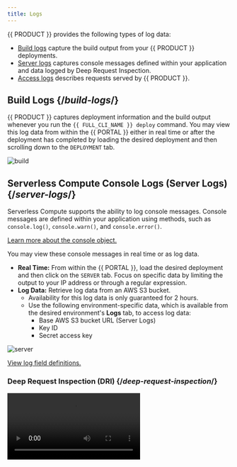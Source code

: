 ```yaml
---
title: Logs
---
```


{{ PRODUCT }} provides the following types of log data:

- [Build logs](#build-logs) capture the build output from your {{ PRODUCT }} deployments.
- [Server logs](#server-logs) captures console messages defined within your application and data logged by Deep Request Inspection.
- [Access logs](#access-logs) describes requests served by {{ PRODUCT }}.

## Build Logs {/*build-logs*/}

{{ PRODUCT }} captures deployment information and the build output whenever you run the `{{ FULL_CLI_NAME }} deploy` command. You may view this log data from within the {{ PORTAL }}  either in real time or after the deployment has completed by loading the desired deployment and then scrolling down to the `DEPLOYMENT` tab.

![build](/images/logs/build.png)

## Serverless Compute Console Logs (Server Logs) {/*server-logs*/}

Serverless Compute supports the ability to log console messages. Console messages are defined within your application using methods, such as `console.log()`, `console.warn()`, and `console.error()`. 

[Learn more about the console object.](https://developer.mozilla.org/en-US/docs/Web/API/console) 

You may view these console messages in real time or as log data.

-   **Real Time:** From within the {{ PORTAL }}, load the desired deployment and then click on the `SERVER` tab. Focus on specific data by limiting the output to your IP address or through a regular expression. 
-   **Log Data:** Retrieve log data from an AWS S3 bucket.
    - Availability for this log data is only guaranteed for 2 hours. 
    - Use the following environment-specific data, which is available from the desired environment's **Logs** tab, to access log data:
        - Base AWS S3 bucket URL (Server Logs)
        - Key ID
        - Secret access key

![server](/images/logs/server.png)

[View log field definitions.](#serverless-compute-console-and-dri-log-fields)

### Deep Request Inspection (DRI) {/*deep-request-inspection*/}

<Video src="https://www.youtube.com/watch?v=M0KPpX89nO4"/>

<Callout type="info">

  Deep Request Inspection (DRI) requires enablement for each desired environment.

</Callout>

Use DRI to view the headers and body for:
-   Every request and response served through {{ PRODUCT }} Serverless Compute.
-   Each upstream API request made by your application.

<Callout type="warning">

  {{ PRODUCT }} automatically scrubs Social Security Numbers and common credit card formats from our log data. However, it is unaware of other personally identifiable information (PII). Any team member that has been assigned the Admin role will have access to this data.

</Callout>

One use case for DRI is to analyze traffic during a deployment by tailing the server logs for that environment.

**To enable Deep Request Inspection**

1.  From within the {{ PORTAL }}, navigate to the desired environment.
2.  Click the **Configuration** tab.
3.  From the banner at the top of the page, click **Edit v#**.
4.  Mark the **Deep Request Inspection is disabled** option.
5.  From the banner at the top of the page, click **Activate**.

### Serverless Compute Console and DRI Log Fields {/*serverless-compute-console-and-dri-log-fields*/}

Log data for Serverless Compute console messages and DRI may contain the following fields:

-   **awsTag:** <a id="awsTag" /> Reserved for future use.
-   **clientIp:** <a id="clientIp" /> Indicates the IP address (IPv4 or IPv6) for the computer that submitted the request. 
-   **data:** <a id="data" /> Contains additional information about the request and the response logged by [Deep Request Inspection](#deep-request-inspection). 
    -   **headers:** <a id="headers" /> Contains request headers. 
    -   **method:** <a id="method" /> Indicates the request's HTTP method (e.g., `GET`, `HEAD`, and `POST`).
    -   **path:** <a id="path" /> Indicates the URL path for the content that was requested, posted, or deleted. This URL, which excludes the query string, is reported as a relative path that starts directly after the hostname.
    -   **protocol:** <a id="protocol" /> Indicates the request's scheme. Valid values are: 

        `http: | https:`

-   **requestId:** <a id="requestId" /> Indicates the request's unique ID.
-   **fn:** <a id="fn" /> Indicates the ID of the AWS Lambda function.
-   **level:** <a id="level" /> Indicates the severity of the console message or log data type. Valid values are:

    -   **100 - 104:** Indicates log data generated as a result of Deep Request Inspection.
    -   **60:** Fatal. This severity, which requires immediate attention, typically indicates that your application will stop or become unusable soon. 
    -   **50:** Error. This severity typically indicates that the request was unsuccessful. Errors require investigation and remediation to ensure optimal performance for all users.
    -   **40:** Warn. This severity typically indicates an issue that should be investigated as time allows.
    -   **30:** Info. This severity indicates information describing normal operation within your application.
    -   **20:** Debug. This severity contains more detailed information than Info console messages. 
    -   **10:** Trace. This severity is indicative of detailed application logging or log data generated by an external library used by your application.

-   **time:** <a id="time" /> Indicates the Unix time, in milliseconds, at which the request was submitted.
-   **wi:** Requires {{ PRODUCT }} version 5.0.3 or higher. Indicates the unique ID of the Lambda instance that ran your serverless code.

## Access Logs {/*access-logs*/}

<Callout type="info">

  Access to log data requires an Enterprise account. {{ ACCOUNT_UPGRADE }}

</Callout>

Our access log data describes each request served by {{ PRODUCT }}. 
-   Availability for this log data is only guaranteed for 2 hours. 
-   Use the following environment-specific data, which is available from the desired environment's **Logs** tab, to access log data:
    - Base AWS S3 bucket URL
    - Key ID
    - Secret access key

![access](/images/logs/access.png)

### Access Log Fields {/*access-log-fields*/}

Access logs contain the following fields:

-   **ac:** <a id="ac" /> Reserved for future use.
-   **asn:** <a id="asn" /> Reserved for future use.
-   **be:** <a id="be" /> Identifies the backend associated with the route that corresponds to this request. The name for this backend is defined within your `{{ CONFIG_FILE }}` file's `backends` structure.
-   **bip:** <a id="bip" /> Indicates the IP address of the backend that responded to the request.
-   **bk:** <a id="bk" /> Indicates the value associated with the `edgio_bucket` cookie. This cookie reports the random number assigned to a user when A/B Testing has been enabled. 
-   **bld:** <a id="bld" /> Indicates the application's build number.
-   **bot:** <a id="bot" /> Indicates whether the request was generated by a bot. 
-   **br:** <a id="br" /> Indicates the type of browser (e.g., chrome, safari, firefox, and generic).
-   **bse:** <a id="bse" /> Reserved for future use.
-   **cc:** <a id="cc" /> Indicates the code for the country from which the request originated.
-   **ce:** <a id="ce" /> Reserved for future use.
-   **clv:** <a id="clv" /> Indicates the level at which the request was served from cache. Returns `0` for a cache miss. 
-   **code:** <a id="code" /> Indicates the HTTP status code for the response.
-   **cs:** <a id="cs" /> Indicates whether the response was cached or the reason why it was not cached. [Learn more.](/guides/caching#why-is-my-response-not-being-cached)
-   **ct:** <a id="ct" /> Indicates the response's media type (aka content type).
-   **cv:** <a id="cv" /> Reserved for future use.
-   **cy:** <a id="cy" /> Reserved for future use.
-   **done:** <a id="done" /> Indicates whether the client was able to complete the request. This field is analogous to Nginx's `499` error code. Returns `1` for completed requests and `0` for uncompleted requests.
-   **ds:** <a id="ds" /> Indicates the destination assigned to this request as determined by your A/B test. Returns `default` if a destination has not been assigned to this request. 
-   **dv:** <a id="dv" /> Indicates the type of device (e.g., desktop, smartphone, tablet, and mobile) that submitted the request.
-   **eid:** <a id="eid" /> Indicates the system-defined ID for the {{ PRODUCT }} environment through which the request was processed.
-   **er:** <a id="er" /> Indicates whether we sent a custom response as a result of the [send method](routing#route-execution). Returns `1` for custom responses and `0` for all other responses.
-   **ev:** <a id="ev" /> Indicates the version for the {{ PRODUCT }} environment through which the request was processed.
-   **h2:** <a id="h2" /> Indicates whether the connection between the client and our network is HTTP/2. Returns `1` for HTTP/2 and `0` for HTTP/1.1.
-   **hh:** <a id="hh" /> Indicates the `Host` header value submitted by the client. 
-   **hrid:** <a id="hrid" /> If the response is served from cache, this field indicates the unique ID of the request whose response was cached. This value matches the ID reported by the [`{{ HEADER_PREFIX }}-hit-request-id` response header](response_headers#reserved-response-headers).
-   **ic:** <a id="ic" /> Indicates whether this request was eligible to be cached. This field does not indicate whether the response was actually cached.
-   **ip:** <a id="ip" /> Indicates the client's IP address.
-   **jwt:** <a id="jwt" /> Reserved for future use.
-   **lo:** <a id="lo" /> Reserved for future use.
-   **lp:** <a id="lp" /> Reserved for future use.
-   **lt:** <a id="lt" /> Reserved for future use.
-   **met:** <a id="met" /> Indicates the request's HTTP method (e.g., `GET`, `HEAD`, and `POST`).
-   **pc:** <a id="pc" /> Reserved for future use.
-   **pre:** <a id="pre" /> Indicates whether the request was prefetched. Returns `1` for requests that have the `{{ COOKIE_PREFIX }}_prefetch=1` query string parameter and `0` for all other requests.
-   **prl:** <a id="prl" /> Reserved for future use.
-   **prod:** <a id="prod" /> Reserved for future use.
-   **psh:** <a id="psh" /> Indicates whether this response was sent as a result of a HTTP/2 server push. Returns `1` for a HTTP/2 server push and `0` for all other responses.
-   **rfr:** <a id="rfr" /> Indicates the value for the `Referer` request header.
-   **rid:** <a id="rid" /> Indicates the system-defined ID assigned to the request. 
-   **s_rq:** <a id="s_rq" /> Indicates the size, in bytes, of the request.
-   **s_rs:** <a id="s_rs" /> Indicates the size, in bytes, of the response.
-   **sc:** <a id="sc" /> Reserved for future use.
-   **sec:** <a id="sec" /> Reserved for future use.
-   **sh:** <a id="sh" /> Returns `1` for requests that were shielded by a global POP and `0` for all other requests.
-   **ssl:** <a id="ssl" /> Reserved for future use.
-   **stl:** <a id="stl" /> Returns `1` when the Time-To-Live (TTL) for the cached response has expired. Returns `0` for all other requests. 
-   **t:** <a id="t" /> Reserved for future use.
-   **timestamp:** <a id="timestamp" /> Indicates the Unix time, in milliseconds, at which our network received the request. 
-   **ttl:** <a id="ttl" /> Indicates the Time-To-Live (TTL) for a cached response. 
-   **ua:** <a id="ua" /> Indicates the user agent that submitted the request. 
-   **url:** <a id="url" /> Indicates the URL path for the content that was requested, posted, or deleted. This URL, which excludes the query string, is reported as a relative path that starts directly after the hostname.
-   **uv:** <a id="uv" /> Indicates the `Vary` response header value as received from the upstream. Although this value may be different from the one sent to the client, it determines how we split the cache.
-   **v:** <a id="v" /> Indicates the version of {{ PRODUCT }} that processed this request.
-   **vn:** <a id="vn" /> Indicates the vendor (e.g., apple, microsoft, android, or generic).
-   **waf:** <a id="waf" /> Indicates the state of WAF security: `geo` for geo blocking, `bl` for block list, `dl-<LIST NAME>` for dynamic lists, `wl` for allow list, and `by` for bypass.
-   **wafv:** <a id="wafv" /> Reserved for future use.
-   **xff:** <a id="xff" /> Reserved for future use.
-   **xmr:** <a id="xmr" /> Indicates the value for the `{{ HEADER_PREFIX }}-matched-routes` request header. This request header identifies all matched routes.
-   **xms:** <a id="xms" /> Indicates the value for the `{{ HEADER_PREFIX }}-status` response header. This request header indicates the status codes for key [POP components](response_headers#-t-response-header). 
-   **xmt:** <a id="xmt" /> Indicates the value for the [{{ HEADER_PREFIX }}-t](response_headers#-t-response-header) response header. The {{ HEADER_PREFIX }}-t response header contains time measurements for each Edgio POP component through which a request was routed.
-   **xut:** <a id="xut" /> Indicates the value for the `{{ HEADER_PREFIX }}-user-t` response header. This response header contains [performance](/guides/performance) metrics.
-   **zip:** <a id="zip" /> Indicates whether the response was compressed. Returns `1` for compressed responses and `0` for uncompressed responses.


## Log Aggregation Tools {/*setting-up-log-aggregation-tools*/}

{{ PRODUCT }} temporarily stores log data within Amazon S3. Use a log aggregation tool to extract log data from AWS S3. Here are a few popular log aggregation tools:

- Sematext | [[Logagent docs]](https://sematext.com/docs/logagent/)
- Sumo Logic | [[S3 ingest docs]](https://help.sumologic.com/03Send-Data/Sources/02Sources-for-Hosted-Collectors/Amazon-Web-Services/AWS-S3-Source)
- AWS Athena | [[docs]](https://aws.amazon.com/blogs/big-data/analyzing-data-in-s3-using-amazon-athena/)
- Splunk | [[S3 ingest docs]](https://docs.splunk.com/Documentation/AddOns/released/AWS/S3)
- Loggly | [[S3 ingest docs]](https://documentation.solarwinds.com/en/Success_Center/loggly/Content/admin/s3-ingestion-auto.htm)
